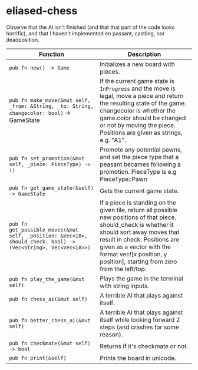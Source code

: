 # eliased-chess

Observe that the AI isn't finished (and that that part of the code looks horrific), and that I haven't implemented en passant, castling, nor deadposition. 

| **Function** | **Description** |
|--------------|-----------------|
| `pub fn new() -> Game` | Initializes a new board with pieces. |
| `pub fn make_move(&mut self, _from: &String, _to: String, changecolor: bool)` -> GameState | If the current game state is `InProgress` and the move is legal, move a piece and return the resulting state of the game. changecolor is whether the game.color should be changed or not by moving the piece. Positions are given as strings, e.g. "A1". |
| `pub fn set_promotion(&mut self, _piece: PieceType) -> ()` | Promote any potential pawns, and set the piece type that a peasant becames following a promotion. PieceType is e.g PieceType::Pawn |
| `pub fn get_game_state(&self) -> GameState` | Gets the current game state. |
| `pub fn get_possible_moves(&mut self, _position: &Vec<i8>, should_check: bool) -> (Vec<String>, Vec<Vec<i8>>)` | If a piece is standing on the given tile, return all possible new positions of that piece. should_check is whether it should sort away moves that result in check. Positions are given as a vector with the format vec![x position, y position], starting from zero from the left/top. |
| `pub fn play_the_game(&mut self)` | Plays the game in the terminal with string inputs. |
| `pub fn chess_ai(&mut self)` | A terrible AI that plays against itself. |
| `pub fn better_chess_ai(&mut self)` | A terrible AI that plays against itself while looking forward 2 steps (and crashes for some reason). |
| `pub fn checkmate(&mut self) -> bool` | Returns if it's checkmate or not. |
| `pub fn print(&self)` | Prints the board in unicode. |

